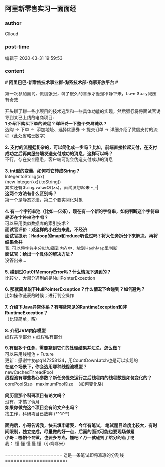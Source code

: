 ## 阿里新零售实习一面面经
### author 
Clloud
### post-time 

编辑于  2020-03-31 19:59:53
### content 
<div class="post-topic-des nc-post-content">
 <span>
  <div>
   <span>
   </span>
   <strong>
    # 阿里巴巴-新零售技术事业群-淘系技术部-商家开放平台 #
   </strong>
  </div>
  <div>
   <strong>
    <br/>
   </strong>
  </div>
  <div>
   第一次参加面试，慌慌张张，听了很久的音乐才勉强冷静下来，Love Story减压有奇效
  </div>
  <div>
   <strong>
    <br/>
   </strong>
  </div>
  <div>
   开头聊了聊一些小项目的技术选型和一些具体功能的实现，然后强行将将面试官诱导到某已上线的电商项目:
  </div>
  <div>
   <strong>
    1 介绍下购买下单的流程？详细说一下整个交易链路？
   </strong>
  </div>
  <div>
   选购 -&gt; 下单 -&gt;  添加地址、选择优惠券 -&gt; 提交订单 -&gt; 详细介绍了微信支付的流程（此处省略无数字）
  </div>
  <div>
   <br/>
  </div>
  <div>
   <strong>
    2. 支付的流程挺复杂的，可以简化成一步吗？比如，前端直接拉起支付，在支付成功之后再向服务端发送支付成功的消息，这样可以吗？
   </strong>
  </div>
  <div>
   不行，存在安全隐患，客户端可能会伪造支付成功的消息
  </div>
  <div>
   <br/>
  </div>
  <div>
   <strong>
    3. int型的变量，如何将它转成String？
   </strong>
  </div>
  <div>
   Integer.toString(xx)
  </div>
  <div>
   (new Integer(xx)).toString()
  </div>
  <div>
   其实还有String.valueOf(xx)，面试没想起来 -_-||
  </div>
  <div>
   <strong>
    这两个方法有什么区别吗？
   </strong>
  </div>
  <div>
   第一个是静态方法，第二个要实例化对象
  </div>
  <div>
   <br/>
  </div>
  <div>
   <strong>
    4. 有一个字符串池（比如一亿条），现在有一个新的字符串，如何判断这个字符串是否在字符串池中呢？
   </strong>
  </div>
  <div>
   可以采用类似数据库的索引技术？
  </div>
  <div>
   <strong>
    面试官评价：对这样的小任务来说，不经济
   </strong>
  </div>
  <div>
   <strong>
    面试官提示：Hadoop的map和reduce听说过吗？将大任务拆分下来解决，再将结果合并
   </strong>
  </div>
  <div>
   我: 可以将字符串分批加载到内存中，放到HashMap里判断
  </div>
  <div>
   <strong>
    面试官：给出一个具体的解决方法？
   </strong>
  </div>
  <div>
   没答出来...
  </div>
  <div>
   <br/>
  </div>
  <div>
   <strong>
    5. 碰到过OutOfMemoryError吗？什么情况下遇到的？
   </strong>
  </div>
  <div>
   比较少，大部分遇到的是NullPointerException
  </div>
  <div>
   <br/>
  </div>
  <div>
   <strong>
    6. 那就简单说下NullPointerException？什么情况下会碰到？如何避免？
   </strong>
  </div>
  <div>
   比如操作链表的时候；进行判空操作
  </div>
  <div>
   <br/>
  </div>
  <div>
   <strong>
    7. 介绍下Java异常体系？有哪些常见的RuntimeException和非RuntimeException？
   </strong>
  </div>
  <div>
   （比较简单，略）
  </div>
  <div>
   <br/>
  </div>
  <div>
   <strong>
    8. 介绍JVM内存模型
   </strong>
  </div>
  <div>
   线程共享部分 + 线程私有部分
  </div>
  <div>
   <br/>
  </div>
  <div>
   <strong>
    9.有很多个任务，需要拿到它们的处理结果并汇总，怎么做？
   </strong>
  </div>
  <div>
   可以采用线程池 + Future
  </div>
  <div>
   更新：感谢牛友@q147258134，用CountDownLatch也是可以实现的
  </div>
  <div>
   <strong>
    在这个场景下，你会选用哪种线程池模型？
   </strong>
  </div>
  <div>
   newCachedThreadPool
  </div>
  <div>
   <strong>
    线程池有哪些核心参数？新任务提交运行之后线程内的线程数是如何变化的？
   </strong>
  </div>
  <div>
   corePoolSize、maximumPoolSize  （如何变化略）
  </div>
  <div>
   <br/>
  </div>
  <div>
   <span>
    <div>
     <strong>
      简历里那个科研项目有论文吗？
     </strong>
    </div>
    <div>
     没有，才搞了俩月
    </div>
    <div>
     <strong>
      如果你做完这个项目会有论文产出吗？
     </strong>
     <br/>
    </div>
   </span>
   <span>
    找工作，科研项目已放弃 (*^▽^*)
   </span>
   <br/>
  </div>
  <div>
   <br/>
  </div>
  <div>
   <strong>
    面完后，小哥告诉我，快去填申请表，今年有笔试，
   </strong>
   <strong>
    笔试题目难度比较大，有时间限制，独立完成，尽量做的好一点，后面的面试可能也要现场做题
   </strong>
  </div>
  <div>
   <strong>
    小哥：哪怕不会做，也要多写点，懂吧？万一就碰到了给分的点了呢
   </strong>
  </div>
  <div>
   我：
   <span>
    懂
   </span>
   <span>
    懂
   </span>
   <span>
    懂
   </span>
   <span>
    懂
   </span>
   <span>
    懂（小鸡啄米）
   </span>
  </div>
  <div>
   <br/>
  </div>
  <div>
   ==================== 这是一条笔试即将凉凉的分割线 ======================
  </div>
 </span>
</div>
